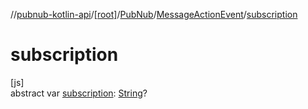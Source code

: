 //[pubnub-kotlin-api](../../../../index.md)/[[root]](../../index.md)/[PubNub](../index.md)/[MessageActionEvent](index.md)/[subscription](subscription.md)

# subscription

[js]\
abstract var [subscription](subscription.md): [String](https://kotlinlang.org/api/core/kotlin-stdlib/kotlin/-string/index.html)?
